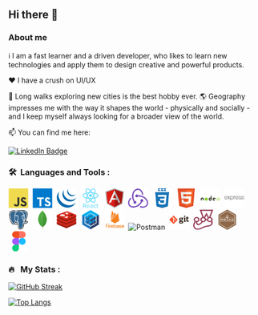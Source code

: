 ## Hi there 👋

### About me
ℹ️ I am a fast learner and a driven developer, who likes to learn new technologies and apply them to design creative and powerful products.

❤️ I have a crush on UI/UX

🌆 Long walks exploring new cities is the best hobby ever. 🌎 Geography impresses me with the way it shapes the world - physically and socially - and I keep myself always looking for a broader view of the world.

📫 You can find me here:

<p align="center"> 
  
<a href="https://www.linkedin.com/in/luiz-victorio"><img src="https://img.shields.io/badge/LinkedIn-blue?style=for-the-badge&logo=linkedin&logoColor=white" alt="LinkedIn Badge"></a>
</p>



### 🛠 &nbsp;Languages and Tools :

<p>
<img src="https://github.com/devicons/devicon/blob/master/icons/javascript/javascript-original.svg" title="JavaScript" alt="JavaScript" width="40" height="40"/>&nbsp;
<img src="https://github.com/devicons/devicon/blob/master/icons/typescript/typescript-original.svg" title="TypeScript" alt="TypeScript" width="40" height="40"/>&nbsp;
<img src="https://github.com/devicons/devicon/blob/master/icons/jquery/jquery-original.svg" title="JQuery" **alt="JQuery" width="40" height="40"/>&nbsp;
<img src="https://github.com/devicons/devicon/blob/master/icons/react/react-original-wordmark.svg" title="React" alt="React" width="40" height="40"/>&nbsp;
<img src="https://github.com/devicons/devicon/blob/master/icons/angularjs/angularjs-original.svg" title="Angular" alt="Angular" width="40" height="40"/>&nbsp;
<img src="https://github.com/devicons/devicon/blob/master/icons/redux/redux-original.svg" title="Redux" alt="Redux " width="40" height="40"/>&nbsp;
<img src="https://github.com/devicons/devicon/blob/master/icons/css3/css3-plain-wordmark.svg"  title="CSS3" alt="CSS" width="40" height="40"/>&nbsp;
<img src="https://github.com/devicons/devicon/blob/master/icons/html5/html5-original.svg" title="HTML5" alt="HTML" width="40" height="40"/>&nbsp;
<img src="https://github.com/devicons/devicon/blob/master/icons/nodejs/nodejs-original-wordmark.svg" title="NodeJS" alt="NodeJS" width="40" height="40"/>&nbsp;
<img src="https://github.com/devicons/devicon/blob/master/icons/express/express-original-wordmark.svg" title="Express" **alt="Express" width="40" height="40"/>&nbsp;
<img src="https://github.com/devicons/devicon/blob/master/icons/postgresql/postgresql-original.svg" title="PostgreSQL" **alt="PostgreSQL" width="40" height="40"/>&nbsp;
<img src="https://github.com/devicons/devicon/blob/master/icons/mongodb/mongodb-original.svg" title="MongoDB" **alt="MongoDB" width="40" height="40"/>&nbsp;
<img src="https://github.com/devicons/devicon/blob/master/icons/redis/redis-original.svg" title="Redis" alt="Redis" width="40" height="40"/>&nbsp;
<img src="https://github.com/devicons/devicon/blob/master/icons/sequelize/sequelize-original.svg" title="Sequelize" alt="Sequelize" width="40" height="40"/>&nbsp;
<img src="https://github.com/devicons/devicon/blob/master/icons/firebase/firebase-plain-wordmark.svg" title="Firebase" alt="Firebase" width="40" height="40"/>&nbsp;
<img src="https://www.vectorlogo.zone/logos/getpostman/getpostman-icon.svg" title="Postman"  alt="Postman" width="40" height="40"/>&nbsp;
<img src="https://github.com/devicons/devicon/blob/master/icons/git/git-original-wordmark.svg" title="Git" **alt="Git" width="40" height="40"/>&nbsp;
<img src="https://github.com/devicons/devicon/blob/master/icons/jest/jest-plain.svg" title="Jest" **alt="Jest" width="40" height="40"/>&nbsp;
<img src="https://github.com/devicons/devicon/blob/master/icons/mocha/mocha-plain.svg" title="Mocha" **alt="Mocha" width="40" height="40"/>&nbsp;
<img src="https://github.com/devicons/devicon/blob/master/icons/figma/figma-original.svg" title="Figma" **alt="Figma" width="40" height="40"/>&nbsp;
</p>

### 🔥 &nbsp; My Stats :

[![GitHub Streak](https://streak-stats.demolab.com?user=lvbn&theme=dark)](https://git.io/streak-stats)

[![Top Langs](https://github-readme-stats.vercel.app/api/top-langs/?username=lvbn&layout=compact&theme=vision-friendly-dark)](https://github.com/lvbn/github-readme-stats)
